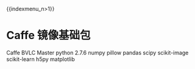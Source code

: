 {{indexmenu_n>1}}

# Caffe 镜像基础包

Caffe BVLC Master 
python 2.7.6 
numpy 
pillow 
pandas 
scipy 
scikit-image 
scikit-learn 
h5py 
matplotlib 

